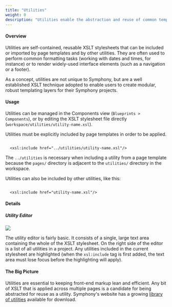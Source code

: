 ```yaml
---
title: "Utilities"
weight: 0
description: "Utilities enable the abstraction and reuse of common template functions and markup."
---
```


#### Overview

Utilities are self-contained, reusable <a rel="concept">XSLT</a> stylesheets that can be included or imported by <a rel="concept">page templates</a> and by other utilities. They are often used to perform common formatting tasks (working with dates and times, for instance) or to render widely-used interface elements (such as a navigation or a footer). 

As a concept, utilities are not unique to Symphony, but are a well established XSLT technique adopted to enable users to create modular, robust templating layers for their Symphony projects.

#### Usage

Utilities can be managed in the <a rel="concept">Components</a> view (`Blueprints > Components`), or by editing the XSLT stylesheet file directly (`workspace/utilities/utility-name.xsl`).

Utilities must be explicitly included by page templates in order to be applied. 

<pre><code>
  &lt;xsl:include href="../utilities/utility-name.xsl"/&gt;</code></pre>

The `../utilities` is necessary when including a utility from a page template because the `pages/` directory is adjacent to the `utilities/` directory in the <a rel="concept">workspace</a>.

Utilities can also be included by other utilities, like this:

<pre><code>
  &lt;xsl:include href="utility-name.xsl"/&gt;</code></pre>

#### Details

##### Utility Editor

<img src="utility-editor"/>

The utility editor is fairly basic. It consists of a single, large text area containing the whole of the XSLT stylesheet. On the right side of the editor is a list of all utilities in a project. Any utilities included in the current stylesheet are highlighted (when the `xsl:include` tag is first added, the text area must lose focus before the highlighting will apply).

#### The Big Picture

Utilities are essential to keeping front-end markup lean and efficient. Any bit of XSLT that is applied across multiple pages is a candidate for being abstracted for reuse as a utility. Symphony's website has a growing <a href="/download/xslt-utilities">library of utilities</a> available for download.
